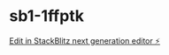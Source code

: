# sb1-1ffptk

[Edit in StackBlitz next generation editor ⚡️](https://stackblitz.com/~/github.com/covenantchild1/sb1-1ffptk)